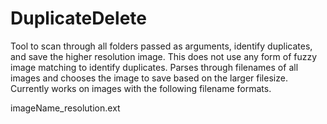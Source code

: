 # DuplicateDelete
Tool to scan through all folders passed as arguments, identify duplicates, and save the higher resolution image. This does not use any form
of fuzzy image matching to identify duplicates. Parses through filenames of all images and chooses the image to save based on the larger
filesize. Currently works on images with the following filename formats.

imageName_resolution.ext
